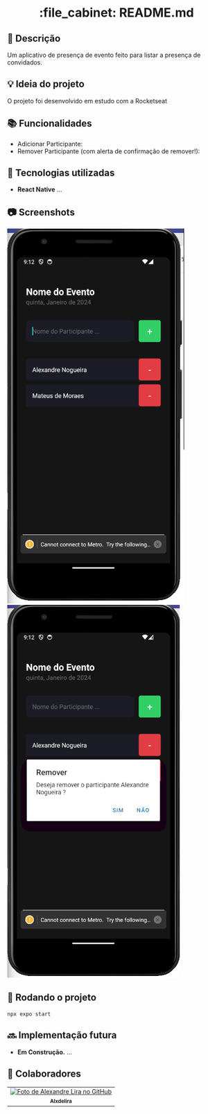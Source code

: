 <h1 align="center">:file_cabinet: README.md</h1>

## :memo: Descrição

Um aplicativo de presença de evento feito para listar a presença de convidados.

## :bulb: Ideia do projeto

O projeto foi desenvolvido em estudo com a Rocketseat 

## :books: Funcionalidades

- Adicionar Participante:
- Remover Participante (com alerta de confirmação de remover!):

## :wrench: Tecnologias utilizadas

- <b>React Native</b> ...

## :camera: Screenshots

<img src="/assets/image1.png" alt="imagem do aplicativo"/>
<img src="/assets/image2.png" alt="imagem do aplicativo"/>

## :rocket: Rodando o projeto

```
npx expo start

```

## :soon: Implementação futura

- <b>Em Construção.</b> ...

## :handshake: Colaboradores

<table>
  <tr>
    <td align="center">
      <a href="http://github.com/Alxdelira">
        <img src="https://avataaars.io/?avatarStyle=Circle&topType=ShortHairTheCaesarSidePart&accessoriesType=Prescription02&hairColor=Black&facialHairType=BeardLight&facialHairColor=Black&clotheType=Hoodie&clotheColor=Black&eyeType=Happy&eyebrowType=UpDown&mouthType=Smile&skinColor=Brown" width="100px;" alt="Foto de Alexandre Lira no GitHub"/><br>
        <sub>
          <b>Alxdelira</b>
        </sub>
      </a>
    </td>
  </tr>
</table>
